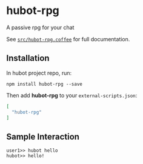 # hubot-rpg

A passive rpg for your chat

See [`src/hubot-rpg.coffee`](src/hubot-rpg.coffee) for full documentation.

## Installation

In hubot project repo, run:

`npm install hubot-rpg --save`

Then add **hubot-rpg** to your `external-scripts.json`:

```json
[
  "hubot-rpg"
]
```

## Sample Interaction

```
user1>> hubot hello
hubot>> hello!
```
